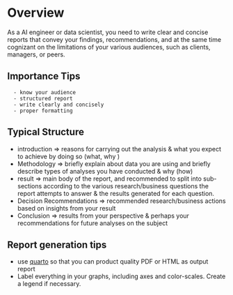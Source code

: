 # Overview

As a AI engineer or data scientist, you need to write clear and concise reports that convey your findings, recommendations, and at the same time cognizant on the limitations of your various audiences, such as clients, managers, or peers. 

## Importance Tips

      - know your audience
      - structured report
      - write clearly and concisely
      - proper formatting
    
## Typical Structure

- introduction $\Longrightarrow$ reasons for carrying out the analysis & what you expect to achieve by doing so (what, why )
- Methodology $\Longrightarrow$ briefly explain about data you are using and briefly describe types of analyses you have conducted & why (how)
- result $\Longrightarrow$ main body of the report, and recommended to split into sub-sections according to the various research/business questions the report attempts to answer & the results generated for each question.
- Decision Recommendations $\Longrightarrow$ recommended research/business actions based on insights from your result
- Conclusion $\Longrightarrow$ results from your perspective & perhaps your recommendations for future analyses on the subject

## Report generation tips

- use [quarto](https://quarto.org/) so that you can product quality PDF or HTML as output report
- Label everything in your graphs, including axes and color-scales. Create a legend if necessary.
